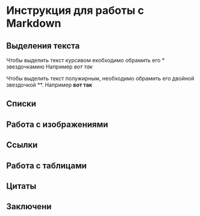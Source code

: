 # Инструкция для работы с Markdown

## Выделения текста

Чтобы выделить текст курсивом екобходимо обрамить его * звездочкамию Например *вот так* 

Чтобы выделить текст полужирным, необходимо обрамить его двойной звездочкой **. Например **вот так** 

## Списки

## Работа с изображениями

## Ссылки

## Работа с таблицами

## Цитаты

## Заключени